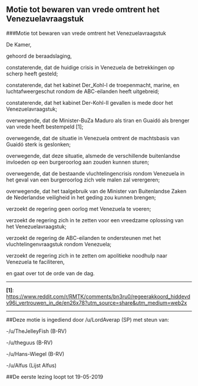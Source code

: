 ## Motie tot bewaren van vrede omtrent het Venezuelavraagstuk 
 
###Motie tot bewaren van vrede omtrent het Venezuelavraagstuk

De Kamer,

gehoord de beraadslaging,

constaterende, dat de huidige crisis in Venezuela de betrekkingen op scherp heeft gesteld;

constaterende, dat het kabinet Der_Kohl-I de troepenmacht, marine, en luchtafweergeschut rondom de ABC-eilanden heeft uitgebreid;

constaterende, dat het kabinet Der-Kohl-II gevallen is mede door het Venezuelavraagstuk;

overwegende, dat de Minister-BuZa Maduro als tiran en Guaidó als brenger van vrede heeft bestempeld [1];

overwegende, dat de situatie in Venezuela omtrent de machtsbasis van Guaidó sterk is geslonken;

overwegende, dat deze situatie, alsmede de verschillende buitenlandse invloeden op een burgeroorlog aan zouden kunnen sturen;

overwegende, dat de bestaande vluchtelingencrisis rondom Venezuela in het geval van een burgeroorlog zich vele malen zal verergeren;

overwegende, dat het taalgebruik van de Minister van Buitenlandse Zaken de Nederlandse veiligheid in het geding zou kunnen brengen;

verzoekt de regering geen oorlog met Venezuela te voeren;

verzoekt de regering zich in te zetten voor een vreedzame oplossing van het Venezuelavraagstuk;

verzoekt de regering de ABC-eilanden te ondersteunen met het vluchtelingenvraagstuk rondom Venezuela;

verzoekt de regering zich in te zetten om apolitieke noodhulp naar Venezuela te faciliteren,

en gaat over tot de orde van de dag.

---

**[1]**:  https://www.reddit.com/r/RMTK/comments/bn3ru0/regeerakkoord_hiddevdv96i_vertrouwen_in_de/en26x78?utm_source=share&utm_medium=web2x

---

##Deze motie is ingediend door /u/LordAverap (SP) met steun van:

-/u/TheJelleyFish (B-RV)

-/u/theguus (B-RV)

-/u/Hans-Wiegel (B-RV)

-/u/Alfus (Lijst Alfus)

##De eerste lezing loopt tot 19-05-2019